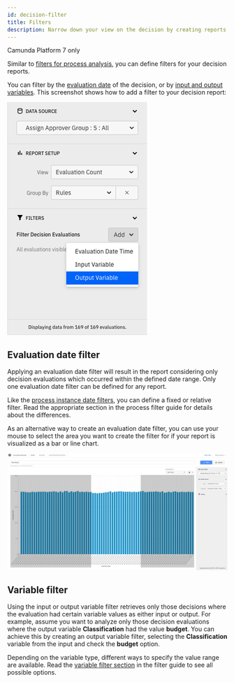 ```yaml
---
id: decision-filter
title: Filters
description: Narrow down your view on the decision by creating reports based on a subset of all decision evaluations.
---
```


<span class="badge badge--platform">Camunda Platform 7 only</span>

Similar to [filters for process analysis](../process-analysis/filters.md), you can define filters for your decision reports.

You can filter by the [evaluation date](#evaluation-date-filter) of the decision, or by [input and output variables](../process-analysis/variable-filters.md). This screenshot shows how to add a filter to your decision report:

![Decision Report with open filter list in Camunda Optimize](./img/report-with-filterlist-open.png)

## Evaluation date filter

Applying an evaluation date filter will result in the report considering only decision evaluations which occurred within the defined date range. Only one evaluation date filter can be defined for any report.

Like the [process instance date filters](../process-analysis/general-filters.md#date-filters), you can define a fixed or relative filter. Read the appropriate section in the process filter guide for details about the differences.

As an alternative way to create an evaluation date filter, you can use your mouse to select the area you want to create the filter for if your report is visualized as a bar or line chart.

![Zooming into a section of the chart](./img/zoom-in.png)

## Variable filter

Using the input or output variable filter retrieves only those decisions where the evaluation had certain variable values as either input or output. For example, assume you want to analyze only those decision evaluations where the output variable **Classification** had the value **budget**. You can achieve this by creating an output variable filter, selecting the **Classification** variable from the input and check the **budget** option.

Depending on the variable type, different ways to specify the value range are available. Read the [variable filter section](../process-analysis/variable-filters.md) in the filter guide to see all possible options.
